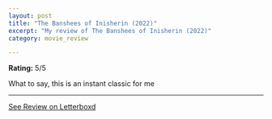 ```yaml
---
layout: post
title: "The Banshees of Inisherin (2022)"
excerpt: "My review of The Banshees of Inisherin (2022)"
category: movie_review

---
```


**Rating:** 5/5

What to say, this is an instant classic for me

<hr>

[See Review on Letterboxd](https://boxd.it/3x7Va3)
